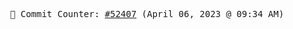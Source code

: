 <p align="center">
    <samp>
        📮 Commit Counter: <a href="https://github.com/Javascript-void0/Javascript-void0/commits/main">#52407</a> (April 06, 2023 @ 09:34 AM)
    </samp>
</p>